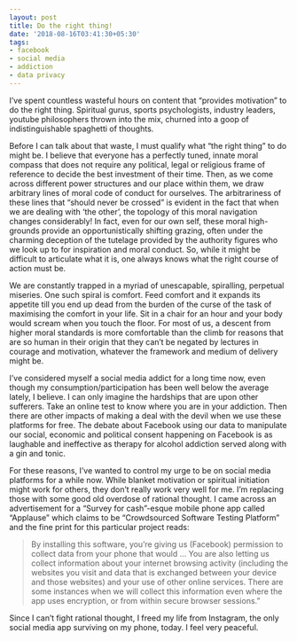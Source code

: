 ```yaml
---
layout: post
title: Do the right thing!
date: '2018-08-16T03:41:30+05:30'
tags:
- facebook
- social media
- addiction
- data privacy
---
```


I’ve spent countless wasteful hours on content that “provides motivation” to do the right thing. Spiritual gurus, sports psychologists, industry leaders, youtube philosophers thrown into the mix, churned into a goop of indistinguishable spaghetti of thoughts.

Before I can talk about that waste, I must qualify what “the right thing” to do might be. I believe that everyone has a perfectly tuned, innate moral compass that does not require any political, legal or religious frame of reference to decide the best investment of their time. Then, as we come across different power structures and our place within them, we draw arbitrary lines of moral code of conduct for ourselves. The arbitrariness of these lines that “should never be crossed” is evident in the fact that when we are dealing with ‘the other’, the topology of this moral navigation changes considerably! In fact, even for our own self, these moral high-grounds provide an opportunistically shifting grazing, often under the charming deception of the tutelage provided by the authority figures who we look up to for inspiration and moral conduct. So, while it might be difficult to articulate what it is, one always knows what the right course of action must be.

We are constantly trapped in a myriad of unescapable, spiralling, perpetual miseries. One such spiral is comfort. Feed comfort and it expands its appetite till you end up dead from the burden of the curse of the task of maximising the comfort in your life. Sit in a chair for an hour and your body would scream when you touch the floor. For most of us, a descent from higher moral standards is more comfortable than the climb for reasons that are so human in their origin that they can’t be negated by lectures in courage and motivation, whatever the framework and medium of delivery might be.

I’ve considered myself a social media addict for a long time now, even though my consumption/participation has been well below the average lately, I believe. I can only imagine the hardships that are upon other sufferers. Take an online test to know where you are in your addiction. Then there are other impacts of making a deal with the devil when we use these platforms for free. The debate about Facebook using our data to manipulate our social, economic and political consent happening on Facebook is as laughable and ineffective as therapy for alcohol addiction served along with a gin and tonic. 

For these reasons, I’ve wanted to control my urge to be on social media platforms for a while now. While blanket motivation or spiritual initiation might work for others, they don’t really work very well for me. I’m replacing those with some good old overdose of rational thought. I came across an advertisement for a “Survey for cash”-esque mobile phone app called “Applause” which claims to be “Crowdsourced Software Testing Platform” and the fine print for this particular project reads:

> By installing this software, you’re giving us (Facebook) permission to collect data from your phone that would … You are also letting us collect information about your internet browsing activity (including the websites you visit and data that is exchanged between your device and those websites) and your use of other online services. There are some instances when we will collect this information even where the app uses encryption, or from within secure browser sessions.”

Since I can’t fight rational thought, I freed my life from Instagram, the only social media app surviving on my phone, today. I feel very peaceful.
